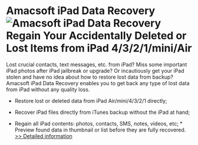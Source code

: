 # Amacsoft iPad Data Recovery<br />![Amacsoft iPad Data Recovery](https://mycommerce.akamaized.net/api/pimages/P300924610/BIG/300924610.JPG)<br />Regain Your Accidentally Deleted or Lost Items from iPad 4/3/2/1/mini/Air

Lost crucial contacts, text messages, etc. from iPad? Miss some important iPad photos after iPad jailbreak or upgrade? Or incautiously get your iPad stolen and have no idea about how to restore lost data from backup? Amacsoft iPad Data Recovery enables you to get back any type of lost data from iPad without any quality loss.

* Restore lost or deleted data from iPad Air/mini/4/3/2/1 directly;

* Recover iPad files directly from iTunes backup without the iPad at hand;

* Regain all iPad contents: photos, contacts, SMS, notes, videos, etc; * Preview found data in thumbnail or list before they are fully recovered.<br />[>> Detailed information](https://secure.shareit.com/shareit/product.html?productid=300924610&affiliateid=200057808)